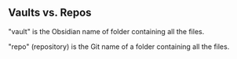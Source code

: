 ## Vaults vs. Repos

"vault" is the Obsidian name of folder containing all the files.

"repo" (repository) is the Git name of a folder containing all the files.